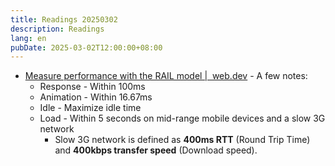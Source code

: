 ```yaml
---
title: Readings 20250302
description: Readings
lang: en
pubDate: 2025-03-02T12:00:00+08:00
---
```


- [Measure performance with the RAIL model |  web.dev](https://web.dev/articles/rail#load_deliver_content_and_become_interactive_in_under_5_seconds) - A few notes:
  - Response - Within 100ms
  - Animation - Within 16.67ms
  - Idle - Maximize idle time
  - Load - Within 5 seconds on mid-range mobile devices and a slow 3G network
    - Slow 3G network is defined as **400ms RTT** (Round Trip Time) and **400kbps transfer speed** (Download speed).
